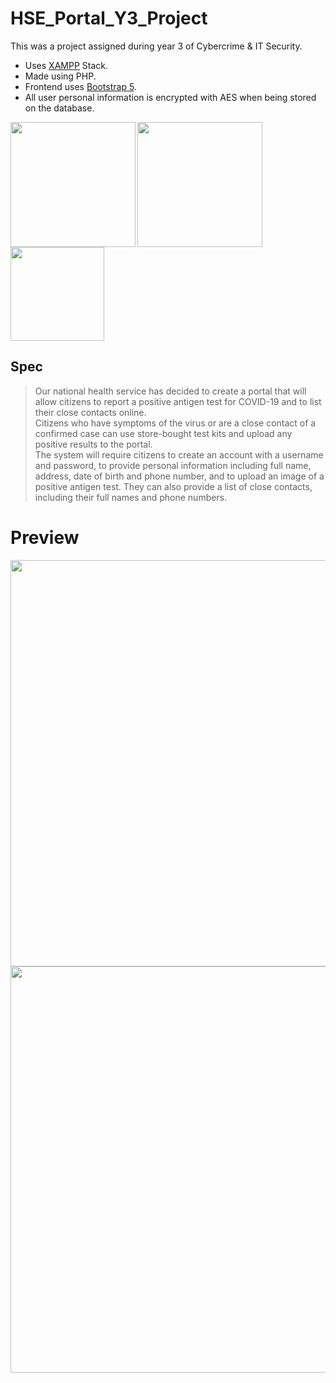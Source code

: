 # HSE_Portal_Y3_Project
This was a project assigned during year 3 of Cybercrime & IT Security. <br>
+ Uses <a href="https://www.apachefriends.org/">XAMPP</a> Stack.
+ Made using PHP.
+ Frontend uses <a href="https://getbootstrap.com/">Bootstrap 5</a>.
+ All user personal information is encrypted with AES when being stored on the database.

<img src="https://user-images.githubusercontent.com/72495327/154855257-020e2dff-1b72-42d5-adc4-5e28a68a53de.jpg" width=200 align=left>
<img src="https://user-images.githubusercontent.com/72495327/174814483-f625012b-e898-458b-89bf-34ebb410cf99.png" width=200 align=left>
<img src="https://user-images.githubusercontent.com/72495327/174815031-4630f56b-709e-41fb-9be1-d79cec17aa2c.png" width=150>



## Spec
> Our national health service has decided to create a portal that will allow citizens to report a positive antigen test for COVID-19 and to list their close contacts online. <br> Citizens who have symptoms of the virus or are a close contact of a confirmed case can use store-bought test kits and upload any positive results to the portal. <br> The system will require citizens to create an account with a username and password, to provide personal information including full name, address, date of birth and phone number, and to upload an image of a positive antigen test. They can also provide a list of close contacts, including their full names and phone numbers.

# Preview
<img src="https://user-images.githubusercontent.com/72495327/155406194-0c281388-bd2d-4534-b10a-1cc14763ea8a.PNG" width=650>
<img src="https://user-images.githubusercontent.com/72495327/174813847-1b4c9208-6922-4ad4-8cb4-08c5d81f1630.PNG" width=650>

